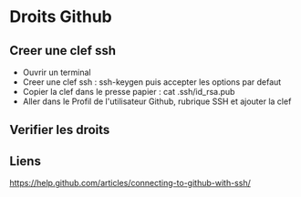 # Droits Github
## Creer une clef ssh
- Ouvrir un terminal
- Creer une clef ssh : ssh-keygen puis accepter les options par defaut
- Copier la clef dans le presse papier : cat .ssh/id_rsa.pub
- Aller dans le Profil de l'utilisateur Github, rubrique SSH et ajouter la clef

## Verifier les droits

## Liens
https://help.github.com/articles/connecting-to-github-with-ssh/
